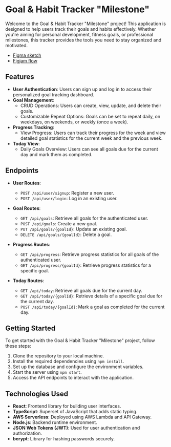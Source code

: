 # Goal & Habit Tracker "Milestone"

Welcome to the Goal & Habit Tracker "Milestone" project! This application is designed to help users track their goals and habits effectively. Whether you're aiming for personal development, fitness goals, or professional milestones, this tracker provides the tools you need to stay organized and motivated.

- [Figma sketch](https://www.figma.com/file/m6YOhJuu564yqtd0crKgBd/Frontend-sketch?type=design&node-id=0%3A1&mode=design&t=RKIWgdJBskrh7fWj-1)
- [Figjam flow](https://www.figma.com/file/y4S1hGA0y2e7yhuTgbPV23/figjam-flow?type=whiteboard&node-id=0%3A1&t=2DGPNJmBOT6P3GkC-1)
  
## Features

- **User Authentication**: Users can sign up and log in to access their personalized goal tracking dashboard.
- **Goal Management**:
  - CRUD Operations: Users can create, view, update, and delete their goals.
  - Customizable Repeat Options: Goals can be set to repeat daily, on weekdays, on weekends, or weekly (once a week).
- **Progress Tracking**:
  - View Progress: Users can track their progress for the week and view detailed goal statistics for the current week and the previous week.
- **Today View**:
  - Daily Goals Overview: Users can see all goals due for the current day and mark them as completed.

## Endpoints

- **User Routes**:
  - `POST /api/user/signup`: Register a new user.
  - `POST /api/user/login`: Log in an existing user.

- **Goal Routes**:
  - `GET /api/goals`: Retrieve all goals for the authenticated user.
  - `POST /api/goals`: Create a new goal.
  - `PUT /api/goals/{goalId}`: Update an existing goal.
  - `DELETE /api/goals/{goalId}`: Delete a goal.

- **Progress Routes**:
  - `GET /api/progress`: Retrieve progress statistics for all goals of the authenticated user.
  - `GET /api/progress/{goalId}`: Retrieve progress statistics for a specific goal.

- **Today Routes**:
  - `GET /api/today`: Retrieve all goals due for the current day.
  - `GET /api/today/{goalId}`: Retrieve details of a specific goal due for the current day.
  - `POST /api/today/{goalId}`: Mark a goal as completed for the current day.

## Getting Started

To get started with the Goal & Habit Tracker "Milestone" project, follow these steps:

1. Clone the repository to your local machine.
2. Install the required dependencies using `npm install`.
3. Set up the database and configure the environment variables.
4. Start the server using `npm start`.
5. Access the API endpoints to interact with the application.

## Technologies Used

- **React**: Frontend library for building user interfaces.
- **TypeScript**: Superset of JavaScript that adds static typing.
- **AWS Serverless**: Deployed using AWS Lambda and API Gateway.
- **Node.js**: Backend runtime environment.
- **JSON Web Tokens (JWT)**: Used for user authentication and authorization.
- **bcrypt**: Library for hashing passwords securely.
  
